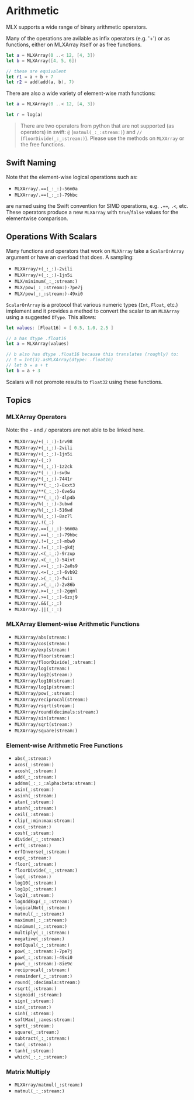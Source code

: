 # Arithmetic

MLX supports a wide range of binary arithmetic operators.

Many of the operations are avilable as infix operators (e.g. '+') or
as functions, either on MLXArray itself or as free functions.

```swift
let a = MLXArray(0 ..< 12, [4, 3])
let b = MLXArray([4, 5, 6])

// these are equivalent
let r1 = a + b + 7
let r2 = add(add(a, b), 7)
```

There are also a wide variety of element-wise math functions:

```swift
let a = MLXArray(0 ..< 12, [4, 3])

let r = log(a)
```

> There are two operators from python that are not supported (as operators) in
swift: `@` (``matmul(_:_:stream:)``) and `//` (``floorDivide(_:_:stream:)``).  Please
use the methods on `MLXArray` or the free functions.

## Swift Naming

Note that the element-wise logical operations such as:

- ``MLXArray/.==(_:_:)-56m0a``
- ``MLXArray/.==(_:_:)-79hbc``

are named using the Swift convention for SIMD operations, e.g. `.==`, `.<`, etc.  These
operators produce a new ``MLXArray`` with `true`/`false` values for the elementwise comparison.

## Operations With Scalars

Many functions and operators that work on ``MLXArray`` take a ``ScalarOrArray`` argument or have
an overload that does.  A sampling:

- ``MLXArray/+(_:_:)-2vili``
- ``MLXArray/+(_:_:)-1jn5i``
- ``MLX/minimum(_:_:stream:)``
- ``MLX/pow(_:_:stream:)-7pe7j``
- ``MLX/pow(_:_:stream:)-49xi0``

``ScalarOrArray`` is a protocol that various numeric types (`Int`, `Float`, etc.) implement and it
provides a method to convert the scalar to an ``MLXArray`` using a suggested ``DType``.  This allows:

```swift
let values: [Float16] = [ 0.5, 1.0, 2.5 ]

// a has dtype .float16
let a = MLXArray(values)

// b also has dtype .float16 because this translates (roughly) to:
// t = Int(3).asMLXArray(dtype: .float16)
// let b = a + t
let b = a + 3
```

Scalars will not promote results to `float32` using these functions.

## Topics

### MLXArray Operators

Note: the `-` and `/` operators are not able to be linked here.

- ``MLXArray/+(_:_:)-1rv98``
- ``MLXArray/+(_:_:)-2vili``
- ``MLXArray/+(_:_:)-1jn5i``
- ``MLXArray/-(_:)``
- ``MLXArray/*(_:_:)-1z2ck``
- ``MLXArray/*(_:_:)-sw3w``
- ``MLXArray/*(_:_:)-7441r``
- ``MLXArray/**(_:_:)-8xxt3``
- ``MLXArray/**(_:_:)-6ve5u``
- ``MLXArray/**(_:_:)-4lp4b``
- ``MLXArray/%(_:_:)-3ubwd``
- ``MLXArray/%(_:_:)-516wd``
- ``MLXArray/%(_:_:)-8az7l``
- ``MLXArray/.!(_:)``
- ``MLXArray/.==(_:_:)-56m0a``
- ``MLXArray/.==(_:_:)-79hbc``
- ``MLXArray/.!=(_:_:)-mbw0``
- ``MLXArray/.!=(_:_:)-gkdj``
- ``MLXArray/.<(_:_:)-9rzup``
- ``MLXArray/.<(_:_:)-54ivt``
- ``MLXArray/.<=(_:_:)-2a0s9``
- ``MLXArray/.<=(_:_:)-6vb92``
- ``MLXArray/.>(_:_:)-fwi1``
- ``MLXArray/.>(_:_:)-2v86b``
- ``MLXArray/.>=(_:_:)-2gqml``
- ``MLXArray/.>=(_:_:)-6zxj9``
- ``MLXArray/.&&(_:_:)``
- ``MLXArray/.||(_:_:)``

### MLXArray Element-wise Arithmetic Functions

- ``MLXArray/abs(stream:)``
- ``MLXArray/cos(stream:)``
- ``MLXArray/exp(stream:)``
- ``MLXArray/floor(stream:)``
- ``MLXArray/floorDivide(_:stream:)``
- ``MLXArray/log(stream:)``
- ``MLXArray/log2(stream:)``
- ``MLXArray/log10(stream:)``
- ``MLXArray/log1p(stream:)``
- ``MLXArray/pow(_:stream:)``
- ``MLXArray/reciprocal(stream:)``
- ``MLXArray/rsqrt(stream:)``
- ``MLXArray/round(decimals:stream:)``
- ``MLXArray/sin(stream:)``
- ``MLXArray/sqrt(stream:)``
- ``MLXArray/square(stream:)``

### Element-wise Arithmetic Free Functions

- ``abs(_:stream:)``
- ``acos(_:stream:)``
- ``acosh(_:stream:)``
- ``add(_:_:stream:)``
- ``addmm(_:_:_:alpha:beta:stream:)``
- ``asin(_:stream:)``
- ``asinh(_:stream:)``
- ``atan(_:stream:)``
- ``atanh(_:stream:)``
- ``ceil(_:stream:)``
- ``clip(_:min:max:stream:)``
- ``cos(_:stream:)``
- ``cosh(_:stream:)``
- ``divide(_:_:stream:)``
- ``erf(_:stream:)``
- ``erfInverse(_:stream:)``
- ``exp(_:stream:)``
- ``floor(_:stream:)``
- ``floorDivide(_:_:stream:)``
- ``log(_:stream:)``
- ``log10(_:stream:)``
- ``log1p(_:stream:)``
- ``log2(_:stream:)``
- ``logAddExp(_:_:stream:)``
- ``logicalNot(_:stream:)``
- ``matmul(_:_:stream:)``
- ``maximum(_:_:stream:)``
- ``minimum(_:_:stream:)``
- ``multiply(_:_:stream:)``
- ``negative(_:stream:)``
- ``notEqual(_:_:stream:)``
- ``pow(_:_:stream:)-7pe7j``
- ``pow(_:_:stream:)-49xi0``
- ``pow(_:_:stream:)-8ie9c``
- ``reciprocal(_:stream:)``
- ``remainder(_:_:stream:)``
- ``round(_:decimals:stream:)``
- ``rsqrt(_:stream:)``
- ``sigmoid(_:stream:)``
- ``sign(_:stream:)``
- ``sin(_:stream:)``
- ``sinh(_:stream:)``
- ``softMax(_:axes:stream:)``
- ``sqrt(_:stream:)``
- ``square(_:stream:)``
- ``subtract(_:_:stream:)``
- ``tan(_:stream:)``
- ``tanh(_:stream:)``
- ``which(_:_:_:stream:)``

### Matrix Multiply

- ``MLXArray/matmul(_:stream:)``
- ``matmul(_:_:stream:)``
